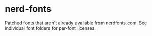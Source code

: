# nerd-fonts
Patched fonts that aren't already available from nerdfonts.com. See individual font folders for per-font licenses.
